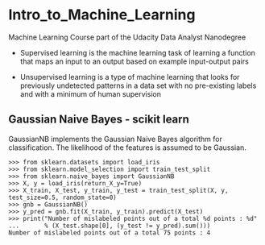 # Intro_to_Machine_Learning
Machine Learning Course part of the Udacity Data Analyst Nanodegree

* Supervised learning is the machine learning task of learning a function that maps an input to an output based on example input-output pairs

* Unsupervised learning is a type of machine learning that looks for previously undetected patterns in a data set with no pre-existing labels and with a minimum of human supervision

## Gaussian Naive Bayes - scikit learn
GaussianNB implements the Gaussian Naive Bayes algorithm for classification. The likelihood of the features is assumed to be Gaussian.

```
>>> from sklearn.datasets import load_iris
>>> from sklearn.model_selection import train_test_split
>>> from sklearn.naive_bayes import GaussianNB
>>> X, y = load_iris(return_X_y=True)
>>> X_train, X_test, y_train, y_test = train_test_split(X, y, test_size=0.5, random_state=0)
>>> gnb = GaussianNB()
>>> y_pred = gnb.fit(X_train, y_train).predict(X_test)
>>> print("Number of mislabeled points out of a total %d points : %d"
...       % (X_test.shape[0], (y_test != y_pred).sum()))
Number of mislabeled points out of a total 75 points : 4
```